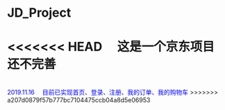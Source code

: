 # JD_Project
<<<<<<< HEAD
&emsp;这是一个京东项目<br />
还不完善
=======
<br />
 <font color="blue">2019.11.16  </font>
&emsp;<font color="blue">目前已实现首页、登录、注册、我的订单、我的购物车</font>
>>>>>>> a207d0879f57b777bc7104475ccb04a8d5e06953
